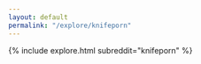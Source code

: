 ```yaml
---
layout: default
permalink: "/explore/knifeporn"
---
```


{% include explore.html subreddit="knifeporn" %}
